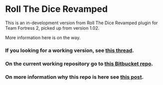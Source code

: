 # Roll The Dice Revamped
This is an in-development version from Roll The Dice Revamped plugin for Team Fortress 2, picked up from version 1.02.

More information here is on the way.

### If you looking for a working version, see [this thread](https://forums.alliedmods.net/showthread.php?t=278579).
### On the current working repository go to [this Bitbucket repo](https://bitbucket.org/Phil25/rtd/).
### On more information why this repo is here see [this post](https://forums.alliedmods.net/showpost.php?p=2612204&postcount=144).
